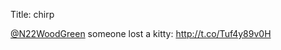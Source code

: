 Title: chirp

<a href="http://twitter.com/N22WoodGreen">@N22WoodGreen</a> someone lost a kitty: <a href="http://t.co/Tuf4y89v0H">http://t.co/Tuf4y89v0H</a>
